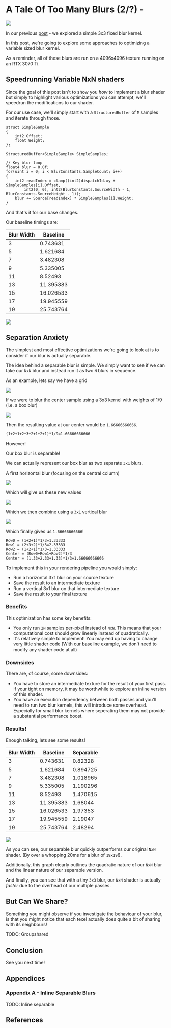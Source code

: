 # A Tale Of Too Many Blurs (2/?) - 

![](ATaleOfTooManyBlurs_Assets/BluryBlur.png)

In our previous [post](ATaleOfTooManyBlurs_ZCurves.md) - we explored a simple 3x3 fixed blur kernel.

In this post, we're going to explore some approaches to optimizing a variable sized blur kernel.

As a reminder, all of these blurs are run on a 4096x4096 texture running on an RTX 3070 Ti.

## Speedrunning Variable NxN shaders

Since the goal of this post isn't to show you _how_ to implement a blur shader but simply to highlight various optimizations you can attempt, we'll speedrun the modifications to our shader.

For our use case, we'll simply start with a `StructuredBuffer` of `M` samples and iterate through those.

```
struct SimpleSample
{
	int2 Offset;
	float Weight;
};

StructuredBuffer<SimpleSample> SimpleSamples;
```

```
// Key blur loop
float4 blur = 0.0f;
for(uint i = 0; i < BlurConstants.SampleCount; i++)
{
    int2 readIndex = clamp((int2)dispatchId.xy + SimpleSamples[i].Offset,
        int2(0, 0), int2(BlurConstants.SourceWidth - 1, BlurConstants.SourceHeight - 1));
    blur += Source[readIndex] * SimpleSamples[i].Weight;
}
```

And that's it for our base changes.

Our baseline timings are:

|Blur Width|Baseline |
|----------|---------|
|3         |0.743631 |
|5         |1.621684 |
|7         |3.482308 |
|9         |5.335005 |
|11        |8.52493  |
|13        |11.395383|
|15        |16.026533|
|17        |19.945559|
|19        |25.743764|

![](ATaleOfTooManyBlurs_Assets/BaselineVariable_128bpp.png)

## Separation Anxiety

The simplest and most effective optimizations we're going to look at is to consider if our blur is actually separable.

The idea behind a separable blur is simple. We simply want to see if we can take our `NxN` blur and instead run it as two `N` blurs in sequence.

As an example, lets say we have a grid

![](ATaleOfTooManyBlurs_Assets/Grid.png)

If we were to blur the center sample using a 3x3 kernel with weights of 1/9 (i.e. a box blur)

![](ATaleOfTooManyBlurs_Assets/Grid_Weights.png)

Then the resulting value at our center would be `1.66666666666`.

`(1+2+1+2+3+2+1+2+1)*1/9=1.66666666666`

However!

Our box blur is separable!

We can actually represent our box blur as two separate `3x1` blurs.

A first horizontal blur (focusing on the central column)

![](ATaleOfTooManyBlurs_Assets/Grid_Horizontal.png)

Which will give us these new values

![](ATaleOfTooManyBlurs_Assets/Grid_HorizontalResults.png)

Which we then combine using a `3x1` vertical blur

![](ATaleOfTooManyBlurs_Assets/Grid_Vertical.png)

Which finally gives us `1.66666666666`!

```
Row0 = (1+2+1)*1/3=1.33333
Row1 = (2+3+2)*1/3=2.33333
Row2 = (1+2+1)*1/3=1.33333
Center = (Row0+Row1+Row2)*1/3
Center = (1.33+2.33+1.33)*1/3=1.66666666666
```

To implement this in your rendering pipeline you would simply:

- Run a horizontal 3x1 blur on your source texture
- Save the result to an intermediate texture
- Run a vertical 3x1 blur on that intermediate texture
- Save the result to your final texture

### Benefits

This optimization has some key benefits:

- You only run `2N` samples per-pixel instead of `NxN`. This means that your computational cost should grow linearly instead of quadratically.
- It's relatively simple to implement! You may end up having to change very little shader code (With our baseline example, we don't need to modify any shader code at all)

### Downsides

There are, of course, some downsides:

- You have to store an intermediate texture for the result of your first pass. If your tight on memory, it may be worthwhile to explore an inline version of this shader.
- You have an execution dependency between both passes and you'll need to run two blur kernels, this will introduce some overhead. Especially for small blur kernels where seperating them may not provide a substantial performance boost.

### Results!

Enough talking, lets see some results!

|Blur Width|Baseline |Separable|
|----------|---------|---------|
|3         |0.743631 |0.82328  |
|5         |1.621684 |0.894725 |
|7         |3.482308 |1.018965 |
|9         |5.335005 |1.190296 |
|11        |8.52493  |1.470615 |
|13        |11.395383|1.68044  |
|15        |16.026533|1.97353  |
|17        |19.945559|2.19047  |
|19        |25.743764|2.48294  |

![](ATaleOfTooManyBlurs_Assets/SeparableVariable_128bpp.png)

As you can see, our separable blur quickly outperforms our original `NxN` shader. (By over a whopping 20ms for a blur of `19x19`!).

Additionally, this graph clearly outlines the quadratic nature of our `NxN` blur and the linear nature of our separable version.

And finally, you can see that with a tiny `3x3` blur, our `NxN` shader is actually _faster_ due to the overhead of our multiple passes.

## But Can We Share?

Something you might observe if you investigate the behaviour of your blur, is that you might notice that each texel actually does quite a bit of sharing with its neighbours!

TODO: Groupshared

## Conclusion

See you next time!

## Appendices

### Appendix A - Inline Separable Blurs

TODO: Inline separable

## References